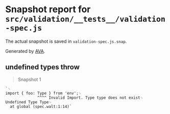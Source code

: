# Snapshot report for `src/validation/__tests__/validation-spec.js`

The actual snapshot is saved in `validation-spec.js.snap`.

Generated by [AVA](https://ava.li).

## undefined types throw

> Snapshot 1

    `␊
    import { foo: Type } from 'env';␊
                  ^^^^ Invalid Import. Type type does not exist␊
    Undefined Type Type␊
      at global (spec.walt:1:14)`
